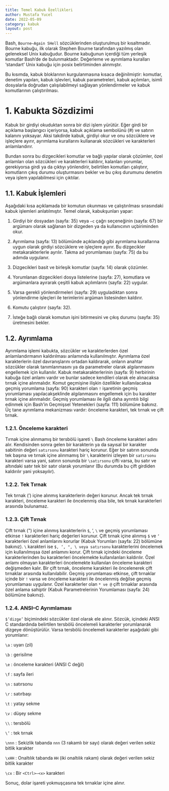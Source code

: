 ```yaml
---
title: Temel Kabuk Özellikleri
author: Mustafa Yucel
date: 2022-05-09
category: kabuk 
layout: post
---
```


Bash, `Bourne–Again SHell` sözcüklerinden oluşturulmuş bir kısaltmadır. Bourne kabuğu, ilk olarak Stephen Bourne tarafından yazılmış olan geleneksel Unix kabuğudur. Bourne kabuğunun içerdiği tüm yerleşik komutlar Bash’de de bulunmaktadır. Değerleme ve ayrımlama kuralları ‘standart’ Unix kabuğu için posix belirtiminden alınmıştır.

Bu kısımda, kabuk bloklarının kurgulanmasına kısaca değinilmiştir: komutlar, denetim yapıları, kabuk işlevleri, kabuk parametreleri, kabuk açılımları, isimli dosyalarla doğrudan çalışılabilmeyi sağlayan yönlendirmeler ve kabuk komutlarının çalıştırılması.

# 1. Kabukta Sözdizimi
Kabuk bir girdiyi okuduktan sonra bir dizi işlem yürütür. Eğer girdi bir açıklama başlangıcı içeriyorsa, kabuk açıklama sembolünü (#) ve satırın kalanını yoksayar. Aksi takdirde kabuk, girdiyi okur ve onu sözcüklere ve işleçlere ayırır, ayrımlama kurallarını kullanarak sözcükleri ve karakterleri anlamlandırır.

Bundan sonra bu dizgecikleri komutlar ve bağlı yapılar olarak çözümler, özel anlamları olan sözcükleri ve karakterleri kaldırır, kalanları yorumlar, gerekiyorsa girdi ya da çıktıyı yönlendirir, belirtilen komutları çalıştırır, komutların çıkış durumu oluşturmasını bekler ve bu çıkış durumunu denetim veya işlem yapılabilmesi için çıktılar.

## 1.1. Kabuk İşlemleri
Aşağıdaki kısa açıklamada bir komutun okunması ve çalıştırılması sırasındaki kabuk işlemleri anlatılmıştır. Temel olarak, kabukşunları yapar:
    
1. Girdiyi bir dosyadan (sayfa: 35) veya `–c` çağrı seçeneğinin (sayfa: 67) bir argümanı olarak sağlanan bir dizgeden ya da kullanıcının uçbiriminden okur.
    
2. Ayrımlama (sayfa: 13) bölümünde açıklandığı gibi ayrımlama kurallarına uygun olarak girdiyi sözcüklere ve işleçlere ayırır. Bu dizgecikler metakarakterlerle ayrılır. Takma ad yorumlaması (sayfa: 75) da bu adımda uygulanır.
    
3. Dizgecikleri basit ve birleşik komutlar (sayfa: 14) olarak çözümler.

4. Yorumlanan dizgecikleri dosya listelerine (sayfa: 27), komutlara ve argümanlara ayırarak çeşitli kabuk açılımlarını (sayfa: 22) uygular.

5. Varsa gerekli yönlendirmeleri (sayfa: 29) uyguladıktan sonra yönlendirme işleçleri ile terimlerini argüman listesinden kaldırır.

6. Komutu çalıştırır (sayfa: 32).

7. İsteğe bağlı olarak komutun işini bitirmesini ve çıkış durumu (sayfa: 35) üretmesini bekler.

## 1.2. Ayrımlama
Ayrımlama işlemi kabukta, sözcükler ve karakterlerden özel anlamlandırmanın kaldırılması anlamında kullanılmıştır. Ayrımlama özel karakterlerin özel davranışlarını ortadan kaldırarak, onların anahtar sözcükler olarak tanımlanmasını ya da parametreler olarak algılanmasını engellemek için kullanılır. Kabuk metakarakterlerinin (sayfa: 9) herbirinin kabuğa özel anlamı vardır ve bunlar sadece kendileri olarak ele alınacaksa tırnak içine alınmalıdır. Komut geçmişine ilişkin özellikler kullanılacaksa geçmiş yorumlama (sayfa: 90) karakteri olan `!` işaretinin geçmiş yorumlaması yapılacakşeklinde algılanmasını engellemek için bu karakter tırnak içine alınmalıdır. Geçmiş yorumlaması ile ilgili daha ayrıntılı bilgi edinmek için Bash’in Geçmişsel Yetenekleri (sayfa: 111) bölümüne bakınız. Üç tane ayrımlama mekanizması vardır: önceleme karakteri, tek tırnak ve çift tırnak.

### 1.2.1. Önceleme karakteri
Tırnak içine alınmamış bir tersbölü işareti `\` Bash önceleme karakteri adını alır. Kendisinden sonra gelen bir karakterin ya da sayısal bir karakter sabitinin değeri `satırsonu` karakteri hariç korunur. Eğer bir satırın sonunda tek başına ve tırnak içine alınmamış bir `\` karakterini izleyen bir `satırsonu` karakteri varsa yani, satırın sonunda bir `\satırsonu` çifti varsa, bu satır ve altındaki satır tek bir satır olarak yorumlanır (Bu durumda bu çift girdiden kaldırılır yani yoksayılır).

### 1.2.2. Tek Tırnak
Tek tırnak (’) içine alınmış karakterlerin değeri korunur. Ancak tek tırnak karakteri, önceleme karakteri ile
öncelenmiş olsa bile, tek tırnak karakterleri arasında bulunamaz.

### 1.2.3. Çift Tırnak
Çift tırnak (") içine alınmış karakterlerin `$`, ‘, `\` ve geçmiş yorumlaması etkinse `!` karakterleri hariç değerleri korunur. Çift tırnak içine alınmış `$` ve `‘` karakterleri özel anlamlarını korurlar (Kabuk Yorumları (sayfa: 22) bölümüne bakınız). `\` karakteri ise `$, ‘, ", \ veya satırsonu` karakterlerini öncelemek için kullanılmışsa özel anlamını korur. Çift tırnak içindeki önceleme karakterlerinden bu karakterleri öncelemekte kullanılanları kaldırılır. Özel anlamı olmayan karakterleri öncelemekte kullanılan önceleme karakteri değişmeden kalır. Bir çift tırnak, önceleme karakteri ile öncelenerek çift tırnaklar arasında kullanılabilir. Geçmiş yorumlaması etkinse, çift tırnaklar içinde bir `!` varsa ve önceleme karakteri ile öncelenmiş değilse geçmiş yorumlaması uygulanır. Özel karakterler olan `* ve @` çift tırnaklar arasında özel anlama sahiptir (Kabuk Parametrelerinin Yorumlaması (sayfa: 24) bölümüne bakınız).

### 1.2.4. ANSI–C Ayrımlaması
`$’dizge’` biçimindeki sözcükler özel olarak ele alınır. Sözcük, içindeki ANSI C standardında belirtilen tersbölü öncelemeli karakterler yorumlanarak dizgeye dönüştürülür. Varsa tersbölü öncelemeli karakterler aşağıdaki gibi yorumlanır:

`\a` : uyarı (zil)

`\b` : gerisilme

`\e` : önceleme karakteri (ANSI C değil)

`\f` : sayfa ileri

`\n` : satırsonu

`\r` : satırbaşı

`\t` : yatay sekme

`\v` : düşey sekme

`\\` : tersbölü

`\’` : tek tırnak

`\nnn` : Sekizlik tabanda `nnn` (3 rakamlı bir sayı) olarak değeri verilen sekiz bitlik karakter

`\xHH` : Onaltılık tabanda `HH` (iki onaltılık rakam) olarak değeri verilen sekiz bitlik karakter

`\cx` : Bir `<Ctrl>–<x>` karakteri

Sonuç, dolar işareti yokmuşçasına tek tırnaklar içine alınır.